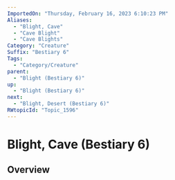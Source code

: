 ```yaml
---
ImportedOn: "Thursday, February 16, 2023 6:10:23 PM"
Aliases:
  - "Blight, Cave"
  - "Cave Blight"
  - "Cave Blights"
Category: "Creature"
Suffix: "Bestiary 6"
Tags:
  - "Category/Creature"
parent:
  - "Blight (Bestiary 6)"
up:
  - "Blight (Bestiary 6)"
next:
  - "Blight, Desert (Bestiary 6)"
RWtopicId: "Topic_1596"
---
```

# Blight, Cave (Bestiary 6)
## Overview
